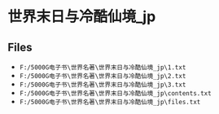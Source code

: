 # 世界末日与冷酷仙境_jp

## Files

- `F:/5000G电子书\世界名著\世界末日与冷酷仙境_jp\1.txt`
- `F:/5000G电子书\世界名著\世界末日与冷酷仙境_jp\2.txt`
- `F:/5000G电子书\世界名著\世界末日与冷酷仙境_jp\3.txt`
- `F:/5000G电子书\世界名著\世界末日与冷酷仙境_jp\contents.txt`
- `F:/5000G电子书\世界名著\世界末日与冷酷仙境_jp\files.txt`

